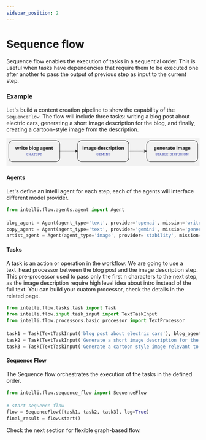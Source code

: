 ```yaml
---
sidebar_position: 2
---
```


# Sequence flow

Sequence flow enables the execution of tasks in a sequential order. This is useful when tasks have dependencies that require them to be executed one after another to pass the output of previous step as input to the current step.

### Example
Let's build a content creation pipeline to show the capability of the `SequenceFlow`. The flow will include three tasks: writing a blog post about electric cars, generating a short image description for the blog, and finally, creating a cartoon-style image from the description.


![Sequence Flow Example](../../../../resources/flow_example.jpg)

#### Agents
Let's define an intelli agent for each step, each of the agents will interface different model provider.

```python
from intelli.flow.agents.agent import Agent

blog_agent = Agent(agent_type='text', provider='openai', mission='write blog posts', model_params={'key': YOUR_OPENAI_API_KEY, 'model': 'gpt-4'})
copy_agent = Agent(agent_type='text', provider='gemini', mission='generate description', model_params={'key': YOUR_GEMINI_API_KEY, 'model': 'gemini'})
artist_agent = Agent(agent_type='image', provider='stability', mission='generate image', model_params={'key': YOUR_STABILITY_API_KEY})
```

#### Tasks
A task is an action or operation in the workflow. We are going to use a text_head processor between the blog post and the image description step. This pre-processor used to pass only the first n characters to the next step, as the image description require high level idea about intro instead of the full text. You can build your cuatom processor, check the details in the related page.
```python
from intelli.flow.tasks.task import Task
from intelli.flow.input.task_input import TextTaskInput
from intelli.flow.processors.basic_processor import TextProcessor

task1 = Task(TextTaskInput('blog post about electric cars'), blog_agent, log=True)
task2 = Task(TextTaskInput('Generate a short image description for the blog post'), copy_agent, pre_process=TextProcessor.text_head, log=True)
task3 = Task(TextTaskInput('Generate a cartoon style image relevant to the blog post'), artist_agent, log=True)
```

#### Sequence Flow

The Sequence flow orchestrates the execution of the tasks in the defined order.

```python
from intelli.flow.sequence_flow import SequenceFlow

# start sequence flow
flow = SequenceFlow([task1, task2, task3], log=True)
final_result = flow.start()
```

Check the next section for flexible graph-based flow.
